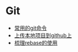 # Git
* [常用的git命令](./常用的git命令.md)
* [上传本地项目到github上](./上传本地项目到github上.md)
* [梳理rebase的使用](./梳理rebase的使用.md)